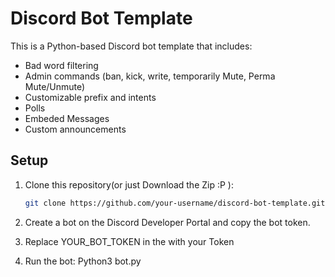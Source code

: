 # Discord Bot Template

This is a Python-based Discord bot template that includes:
- Bad word filtering
- Admin commands (ban, kick, write, temporarily Mute, Perma Mute/Unmute)
- Customizable prefix and intents
- Polls
- Embeded Messages
- Custom announcements
 

## Setup

1. Clone this repository(or just Download the Zip :P ):
   ```bash
   git clone https://github.com/your-username/discord-bot-template.git
2. Create a bot on the Discord Developer Portal and copy the bot token.

3. Replace YOUR_BOT_TOKEN in the with your Token

4. Run the bot: Python3 bot.py 
